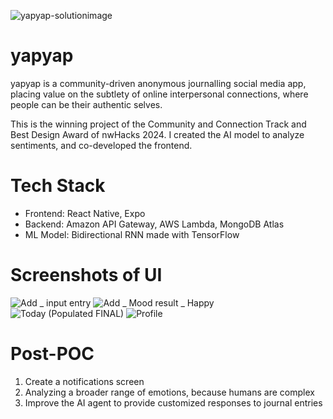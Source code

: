 
![yapyap-solutionimage](https://github.com/terwo/yapyap/assets/105677497/185018fd-504f-46e5-99e9-dd7f272584ea)
# yapyap
yapyap is a community-driven anonymous journalling social media app, placing value on the subtlety of online interpersonal connections, where people can be their authentic selves.

This is the winning project of the Community and Connection Track and Best Design Award of nwHacks 2024. I created the AI model to analyze sentiments, and co-developed the frontend.

# Tech Stack
* Frontend: React Native, Expo
* Backend: Amazon API Gateway, AWS Lambda, MongoDB Atlas
* ML Model: Bidirectional RNN made with TensorFlow

# Screenshots of UI
![Add _ input entry](https://github.com/terwo/yapyap/assets/105677497/38992970-70fa-421f-aba7-d1a4b9a8c27a)
![Add _ Mood result _ Happy](https://github.com/terwo/yapyap/assets/105677497/101a3a18-4648-4dc8-91b7-fbc59a824685)
![Today (Populated FINAL)](https://github.com/terwo/yapyap/assets/105677497/dd388b7a-9022-45e9-a070-1e8335e26435)
![Profile](https://github.com/terwo/yapyap/assets/105677497/2af0a505-09b8-49c2-af3b-7b84c5d71611)



# Post-POC
1. Create a notifications screen
2. Analyzing a broader range of emotions, because humans are complex
3. Improve the AI agent to provide customized responses to journal entries
